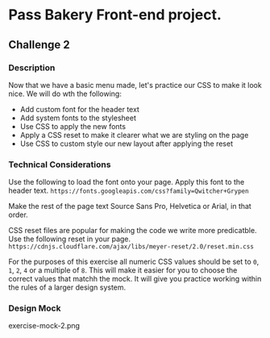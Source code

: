 # Pass Bakery Front-end project.

## Challenge 2

### Description
Now that we have a basic menu made, let's practice  our CSS to make it look nice. We will do wth the following:
* Add custom font for the header text 
* Add system fonts to the stylesheet
* Use CSS to apply the new fonts
* Apply a CSS reset to make it clearer what we are styling on the page
* Use CSS to custom style our new layout after applying the reset

### Technical Considerations
Use the following to load the font onto your page. Apply this font to the header text.
`https://fonts.googleapis.com/css?family=Qwitcher+Grypen`

Make the rest of the page text Source Sans Pro, Helvetica or Arial, in that order.

CSS reset files are popular for making the code we write more predicatble. Use the following reset in your page.
`https://cdnjs.cloudflare.com/ajax/libs/meyer-reset/2.0/reset.min.css`

For the purposes of this exercise all numeric CSS values should be set to `0`, `1`, `2`, `4` or a multiple of `8`. This will make it easier for you to choose the correct values that matchh the mock. It will give you practice working within the rules of a larger design system.

### Design Mock
exercise-mock-2.png
